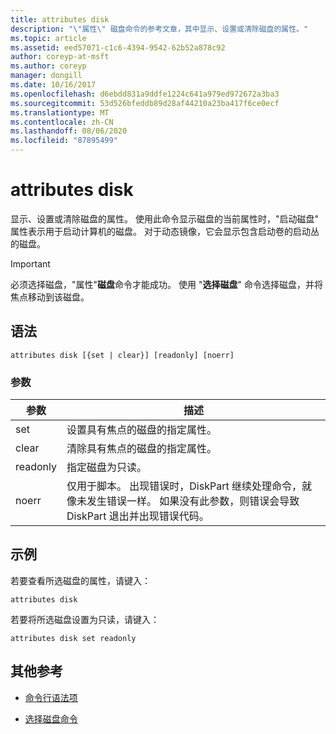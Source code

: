 ```yaml
---
title: attributes disk
description: "\"属性\" 磁盘命令的参考文章，其中显示、设置或清除磁盘的属性。"
ms.topic: article
ms.assetid: eed57071-c1c6-4394-9542-62b52a878c92
author: coreyp-at-msft
ms.author: coreyp
manager: dongill
ms.date: 10/16/2017
ms.openlocfilehash: d6ebdd831a9ddfe1224c641a979ed972672a3ba3
ms.sourcegitcommit: 53d526bfeddb89d28af44210a23ba417f6ce0ecf
ms.translationtype: MT
ms.contentlocale: zh-CN
ms.lasthandoff: 08/06/2020
ms.locfileid: "87895499"
---
```

# <a name="attributes-disk"></a>attributes disk

显示、设置或清除磁盘的属性。 使用此命令显示磁盘的当前属性时，"启动磁盘" 属性表示用于启动计算机的磁盘。 对于动态镜像，它会显示包含启动卷的启动丛的磁盘。

> [!IMPORTANT]
> 必须选择磁盘，"属性"**磁盘**命令才能成功。 使用 "**选择磁盘**" 命令选择磁盘，并将焦点移动到该磁盘。

## <a name="syntax"></a>语法

```
attributes disk [{set | clear}] [readonly] [noerr]
```

### <a name="parameters"></a>参数

| 参数 | 描述 |
| --------- | ----------- |
| set | 设置具有焦点的磁盘的指定属性。 |
| clear | 清除具有焦点的磁盘的指定属性。 |
| readonly | 指定磁盘为只读。 |
| noerr | 仅用于脚本。 出现错误时，DiskPart 继续处理命令，就像未发生错误一样。 如果没有此参数，则错误会导致 DiskPart 退出并出现错误代码。 |

## <a name="examples"></a>示例

若要查看所选磁盘的属性，请键入：

```
attributes disk
```

若要将所选磁盘设置为只读，请键入：

```
attributes disk set readonly
```

## <a name="additional-references"></a>其他参考

- [命令行语法项](command-line-syntax-key.md)

- [选择磁盘命令](select-disk.md)
